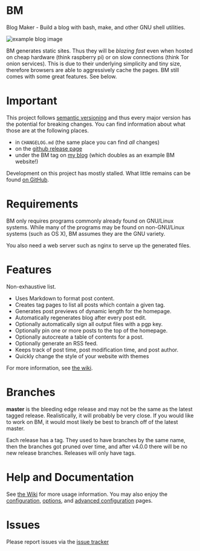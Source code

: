 # BM

Blog Maker - Build a blog with bash, make, and other GNU shell utilities.

![example blog image](https://i.imgur.com/6chb1CG.png)

BM generates static sites. Thus they will be _blazing fast_
even when hosted on cheap hardware (think raspberry pi) or on slow connections
(think Tor onion services). This is due to their underlying simplicity and tiny
size, therefore browsers are able to aggressively cache the pages. BM still
comes with some great features. See below.

# Important

This project follows [semantic versioning](http://semver.org/) and thus every
major version has the potential for breaking changes. You can find information
about what those are at the following places.

- in `CHANGELOG.md` (the same place you can find _all_ changes)
- on the [github release page][gh-releases]
- under the BM tag on [my blog][blog-bm-tag] (which doubles as an example BM
  website!)

Development on this project has mostly stalled. What little remains can be
found [on GitHub][bm-repo].

# Requirements

BM only requires programs commonly already found on GNU/Linux systems. While
many of the programs may be found on non-GNU/Linux systems (such as OS X), BM
assumes they are the GNU variety.

You also need a web server such as nginx to serve up the generated files.

# Features

Non-exhaustive list.

- Uses Markdown to format post content.
- Creates tag pages to list all posts which contain a given tag.
- Generates post previews of dynamic length for the homepage.
- Automatically regenerates blog after every post edit.
- Optionally automatically sign all output files with a pgp key.
- Optionally pin one or more posts to the top of the homepage.
- Optionally autocreate a table of contents for a post.
- Optionally generate an RSS feed.
- Keeps track of post time, post modification time, and post author.
- Quickly change the style of your website with themes

For more information, see [the wiki][wiki].

# Branches

__master__ is the bleeding edge release and may not be the same as the latest
tagged release. Realistically, it will probably be very close.  If you would
like to work on BM, it would most likely be best to branch off of the latest
master.

Each release has a tag. They used to have branches by the same name, then the
branches got pruned over time, and after v4.0.0 there will be no new
release branches. Releases will only have tags.

# Help and Documentation

See [the Wiki][wiki] for more usage information. You may also enjoy the
[configuration][conf], [options][opts], and [advanced configuration][advconf]
pages.

# Issues

Please report issues via the [issue tracker]

[wiki]: https://github.com/pastly/bm/tree/master/doc
[conf]: https://github.com/pastly/bm/blob/master/doc/Configuration.md
[advconf]: https://github.com/pastly/bm/blob/master/doc/AdvancedConfiguration.md
[opts]: https://github.com/pastly/bm/blob/master/doc/Options.md
[issue tracker]: https://github.com/pastly/bm/issues
[gh-releases]: https://github.com/pastly/bm/releases
[blog-bm-tag]: https://matt.traudt.xyz/tags/bm.html
[bm-repo]: https://github.com/pastly/bm
